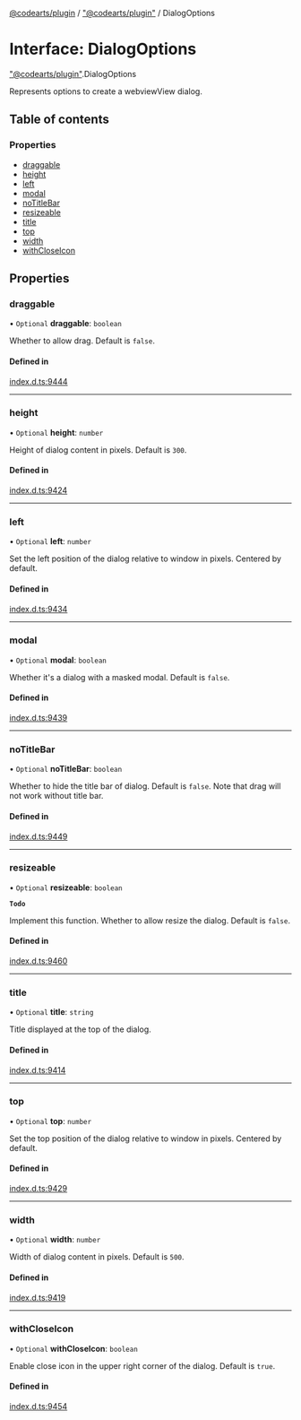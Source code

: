 [@codearts/plugin](../README.md) / ["@codearts/plugin"](../modules/_codearts_plugin_.md) / DialogOptions

# Interface: DialogOptions

["@codearts/plugin"](../modules/_codearts_plugin_.md).DialogOptions

Represents options to create a webviewView dialog.

## Table of contents

### Properties

- [draggable](codearts_plugin_.DialogOptions.md#draggable)
- [height](codearts_plugin_.DialogOptions.md#height)
- [left](codearts_plugin_.DialogOptions.md#left)
- [modal](codearts_plugin_.DialogOptions.md#modal)
- [noTitleBar](codearts_plugin_.DialogOptions.md#notitlebar)
- [resizeable](codearts_plugin_.DialogOptions.md#resizeable)
- [title](codearts_plugin_.DialogOptions.md#title)
- [top](codearts_plugin_.DialogOptions.md#top)
- [width](codearts_plugin_.DialogOptions.md#width)
- [withCloseIcon](codearts_plugin_.DialogOptions.md#withcloseicon)

## Properties

### draggable

• `Optional` **draggable**: `boolean`

Whether to allow drag. Default is `false`.

#### Defined in

[index.d.ts:9444](https://github.com/huaweicloud/cloudide-plugin-api/blob/03b481c/index.d.ts#L9444)

___

### height

• `Optional` **height**: `number`

Height of dialog content in pixels. Default is `300`.

#### Defined in

[index.d.ts:9424](https://github.com/huaweicloud/cloudide-plugin-api/blob/03b481c/index.d.ts#L9424)

___

### left

• `Optional` **left**: `number`

Set the left position of the dialog relative to window in pixels. Centered by default.

#### Defined in

[index.d.ts:9434](https://github.com/huaweicloud/cloudide-plugin-api/blob/03b481c/index.d.ts#L9434)

___

### modal

• `Optional` **modal**: `boolean`

Whether it's a dialog with a masked modal. Default is `false`.

#### Defined in

[index.d.ts:9439](https://github.com/huaweicloud/cloudide-plugin-api/blob/03b481c/index.d.ts#L9439)

___

### noTitleBar

• `Optional` **noTitleBar**: `boolean`

Whether to hide the title bar of dialog. Default is `false`. Note that drag will not work without title bar.

#### Defined in

[index.d.ts:9449](https://github.com/huaweicloud/cloudide-plugin-api/blob/03b481c/index.d.ts#L9449)

___

### resizeable

• `Optional` **resizeable**: `boolean`

**`Todo`**

Implement this function.
Whether to allow resize the dialog. Default is `false`.

#### Defined in

[index.d.ts:9460](https://github.com/huaweicloud/cloudide-plugin-api/blob/03b481c/index.d.ts#L9460)

___

### title

• `Optional` **title**: `string`

Title displayed at the top of the dialog.

#### Defined in

[index.d.ts:9414](https://github.com/huaweicloud/cloudide-plugin-api/blob/03b481c/index.d.ts#L9414)

___

### top

• `Optional` **top**: `number`

Set the top position of the dialog relative to window in pixels. Centered by default.

#### Defined in

[index.d.ts:9429](https://github.com/huaweicloud/cloudide-plugin-api/blob/03b481c/index.d.ts#L9429)

___

### width

• `Optional` **width**: `number`

Width of dialog content in pixels. Default is `500`.

#### Defined in

[index.d.ts:9419](https://github.com/huaweicloud/cloudide-plugin-api/blob/03b481c/index.d.ts#L9419)

___

### withCloseIcon

• `Optional` **withCloseIcon**: `boolean`

Enable close icon in the upper right corner of the dialog. Default is `true`.

#### Defined in

[index.d.ts:9454](https://github.com/huaweicloud/cloudide-plugin-api/blob/03b481c/index.d.ts#L9454)
